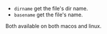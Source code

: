 - `dirname` get the file's dir name.
- `basename` get the file's name.

Both available on both macos and linux.

